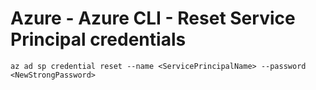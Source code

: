 # Azure - Azure CLI - Reset Service Principal credentials

```azcli
az ad sp credential reset --name <ServicePrincipalName> --password <NewStrongPassword>
```
